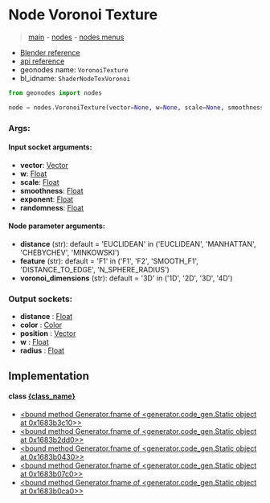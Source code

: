 # Node Voronoi Texture

> [main](../structure.md) - [nodes](nodes.md) - [nodes menus](nodes_menus.md)

- [Blender reference](https://docs.blender.org/manual/en/latest/modeling/geometry_nodes/texture/voronoi.html)
- [api reference](https://docs.blender.org/api/current/bpy.types.ShaderNodeTexVoronoi.html)
- geonodes name: `VoronoiTexture`
- bl_idname: `ShaderNodeTexVoronoi`

```python
from geonodes import nodes

node = nodes.VoronoiTexture(vector=None, w=None, scale=None, smoothness=None, exponent=None, randomness=None, distance='EUCLIDEAN', feature='F1', voronoi_dimensions='3D')
```

### Args:

#### Input socket arguments:

- **vector**: [Vector](Vector.md)
- **w**: [Float](Float.md)
- **scale**: [Float](Float.md)
- **smoothness**: [Float](Float.md)
- **exponent**: [Float](Float.md)
- **randomness**: [Float](Float.md)

#### Node parameter arguments:

- **distance** (str): default = 'EUCLIDEAN' in ('EUCLIDEAN', 'MANHATTAN', 'CHEBYCHEV', 'MINKOWSKI')
- **feature** (str): default = 'F1' in ('F1', 'F2', 'SMOOTH_F1', 'DISTANCE_TO_EDGE', 'N_SPHERE_RADIUS')
- **voronoi_dimensions** (str): default = '3D' in ('1D', '2D', '3D', '4D')

### Output sockets:

- **distance** : [Float](Float.md)
- **color** : [Color](Color.md)
- **position** : [Vector](Vector.md)
- **w** : [Float](Float.md)
- **radius** : [Float](Float.md)

## Implementation

#### class [{class_name}]({class_name}.md)

 - [<bound method Generator.fname of <generator.code_gen.Static object at 0x1683b3c10>>](Texture.md#voronoi-staticmethod)
 - [<bound method Generator.fname of <generator.code_gen.Static object at 0x1683b2dd0>>](Texture.md#voronoi_1D-staticmethod)
 - [<bound method Generator.fname of <generator.code_gen.Static object at 0x1683b0430>>](Texture.md#voronoi_2D-staticmethod)
 - [<bound method Generator.fname of <generator.code_gen.Static object at 0x1683b07c0>>](Texture.md#voronoi_3D-staticmethod)
 - [<bound method Generator.fname of <generator.code_gen.Static object at 0x1683b0ca0>>](Texture.md#voronoi_4D-staticmethod)
